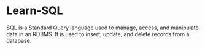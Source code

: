 # Learn-SQL
SQL is a Standard Query language used to manage, access, and manipulate data in an RDBMS. It is used to insert, update, and delete records from a database. 
